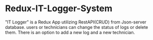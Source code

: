 # Redux-IT-Logger-System
"IT Logger" is a Redux App utilizing RestAPI(CRUD) from Json-server database. users or technicians can change the status of logs or delete them. There is an option to add a new log and a new technician.
